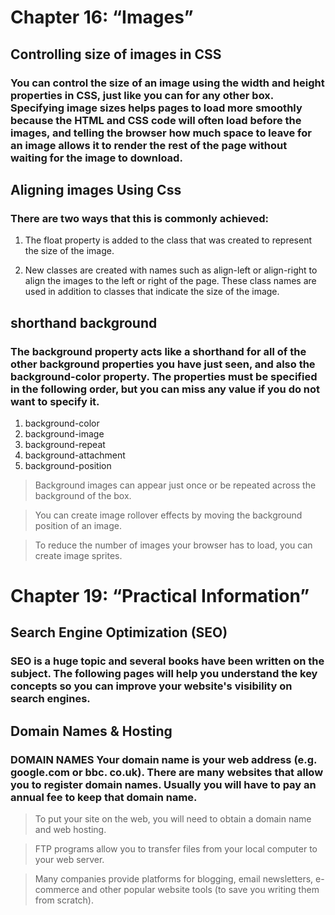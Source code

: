 # Chapter 16: “Images”
## Controlling size of images in CSS
### You can control the size of an image using the width and height properties in CSS, just like you can for any other box. Specifying image sizes helps pages to load more smoothly because the HTML and CSS code will often load before the images, and telling the browser how much space to leave for an image allows it to render the rest of the page without waiting for the image to download.
## Aligning images Using Css
### There are two ways that this is commonly achieved:
1. The float property is added to the class that was created to represent the size of the image.

2. New classes are created with names such as align-left or align-right to align the images to the left or right of the page. These class names are used in addition to classes that indicate the size of the image.

## shorthand background
### The background property acts like a shorthand for all of the other background properties you have just seen, and also the background-color property. The properties must be specified in the following order, but you can miss any value if you do not want to specify it.
1. background-color
2. background-image
3. background-repeat
4. background-attachment
5. background-position

>Background images can appear just once or be
repeated across the background of the box.

>You can create image rollover effects by moving the
background position of an image.

>To reduce the number of images your browser has to
load, you can create image sprites.



# Chapter 19: “Practical Information”
## Search Engine Optimization (SEO)
### SEO is a huge topic and several books have been written on the subject. The following pages will help you understand the key concepts so you can improve your website's visibility on search engines.
## Domain Names & Hosting
### DOMAIN NAMES Your domain name is your web address (e.g. google.com or bbc. co.uk). There are many websites that allow you to register domain names. Usually you will have to pay an annual fee to keep that domain name.

>To put your site on the web, you will need to obtain a
domain name and web hosting.

>FTP programs allow you to transfer files from your
local computer to your web server.

>Many companies provide platforms for blogging, email
newsletters, e-commerce and other popular website
tools (to save you writing them from scratch).
